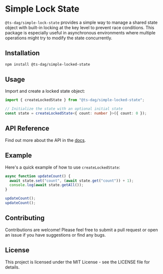 # Simple Lock State

`@ts-dag/simple-lock-state` provides a simple way to manage a shared state object with built-in locking at the key level to prevent race conditions. This package is especially useful in asynchronous environments where multiple operations might try to modify the state concurrently.

## Installation

```bash
npm install @ts-dag/simple-locked-state
```

## Usage

Import and create a locked state object:

```typescript
import { createLockedState } from "@ts-dag/simple-locked-state";

// Initialize the state with an optional initial state
const state = createLockedState<{ count: number }>({ count: 0 });
```

## API Reference

Find out more about the API in the [docs](https://wallexd.github.io/ts-dag/modules/_ts_dag_simple_lock_state.html).

## Example

Here's a quick example of how to use `createLockedState`:

```typescript
async function updateCount() {
  await state.set("count", (await state.get("count")) + 1);
  console.log(await state.getAll());
}

updateCount();
updateCount();
```

## Contributing

Contributions are welcome! Please feel free to submit a pull request or open an issue if you have suggestions or find any bugs.

## License

This project is licensed under the MIT License - see the LICENSE file for details.
